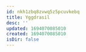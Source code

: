 ```yaml
---
id: nkh1zbq8zvwq5z5pcuvkebq
title: Yggdrasil
desc: ''
updated: 1694070085010
created: 1694070085010
isDir: false
---
```

